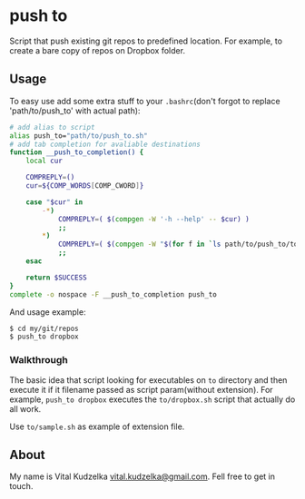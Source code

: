 # push to

Script that push existing git repos to predefined location. For example, to
create a bare copy of repos on Dropbox folder.

## Usage

To easy use add some extra stuff to your `.bashrc`(don't forgot to replace
'path/to/push_to' with actual path):

```bash
# add alias to script
alias push_to="path/to/push_to.sh"
# add tab completion for avaliable destinations
function __push_to_completion() {
    local cur

    COMPREPLY=()
    cur=${COMP_WORDS[COMP_CWORD]}

    case "$cur" in
        -*)
            COMPREPLY=( $(compgen -W '-h --help' -- $cur) )
            ;;
        *)
            COMPREPLY=( $(compgen -W "$(for f in `ls path/to/push_to/to | grep .sh$`; do echo ${f%.sh}; done)" -- $cur) )
            ;;
    esac

    return $SUCCESS
}
complete -o nospace -F __push_to_completion push_to
```

And usage example:

```bash
$ cd my/git/repos
$ push_to dropbox
```

### Walkthrough

The basic idea that script looking for executables on `to` directory and then
execute it if it filename passed as script param(without extension). For
example, `push_to dropbox` executes the `to/dropbox.sh` script that actually do
all work.

Use `to/sample.sh` as example of extension file.

## About

My name is Vital Kudzelka <vital.kudzelka@gmail.com>. Fell free to get in
touch.

